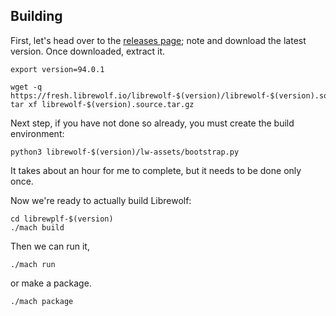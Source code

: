 ## Building
First, let's head over to the [releases page](https://gitlab.com/stanzabird/source/-/releases); note and download the latest version. Once downloaded, extract it.
```
export version=94.0.1

wget -q https://fresh.librewolf.io/librewolf-$(version)/librewolf-$(version).source.tar.gz
tar xf librewolf-$(version).source.tar.gz
```
Next step, if you have not done so already, you must create the build environment:
```
python3 librewolf-$(version)/lw-assets/bootstrap.py
```
It takes about an hour for me to complete, but it needs to be done only once.

Now we're ready to actually build Librewolf:
```
cd librewplf-$(version)
./mach build
```
Then we can run it, 
```
./mach run
```
or make a package.
```
./mach package
```
